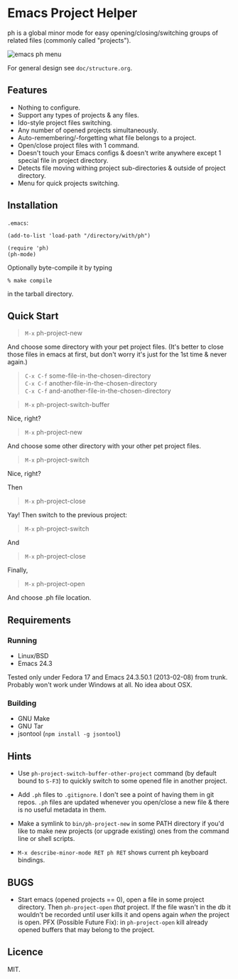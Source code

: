 # Emacs Project Helper

ph is a global minor mode for easy opening/closing/switching groups of
related files (commonly called "projects").

![emacs ph menu](https://raw.github.com/gromnitsky/ph/master/doc/ss-menu.png)

For general design see `doc/structure.org`.

## Features

* Nothing to configure.
* Support any types of projects & any files.
* Ido-style project files switching.
* Any number of opened projects simultaneously.
* Auto-remembering/-forgetting what file belongs to a project.
* Open/close project files with 1 command.
* Doesn't touch your Emacs configs & doesn't write anywhere except 1
  special file in project directory.
* Detects file moving withing project sub-directories & outside of
  project directory.
* Menu for quick projects switching.

## Installation

`.emacs`:

    (add-to-list 'load-path "/directory/with/ph")

	(require 'ph)
    (ph-mode)

Optionally byte-compile it by typing

    % make compile

in the tarball directory.

## Quick Start

> `M-x` ph-project-new

And choose some directory with your pet project files. (It's better to
close those files in emacs at first, but don't worry it's just for the
1st time & never again.)

> `C-x C-f` some-file-in-the-chosen-directory<br>
> `C-x C-f` another-file-in-the-chosen-directory<br>
> `C-x C-f` and-another-file-in-the-chosen-directory<br>

> `M-x` ph-project-switch-buffer

Nice, right?

> `M-x` ph-project-new

And choose some other directory with your other pet project files.

> `M-x` ph-project-switch

Nice, right?

Then

> `M-x` ph-project-close

Yay! Then switch to the previous project:

> `M-x` ph-project-switch

And

> `M-x` ph-project-close

Finally,

> `M-x` ph-project-open

And choose .ph file location.

## Requirements

### Running

* Linux/BSD
* Emacs 24.3

Tested only under Fedora 17 and Emacs 24.3.50.1 (2013-02-08) from trunk.
Probably won't work under Windows at all. No idea about OSX.

### Building

* GNU Make
* GNU Tar
* jsontool (`npm install -g jsontool`)

## Hints

* Use `ph-project-switch-buffer-other-project` command (by default bound
  to `S-F3`) to quickly switch to some opened file in another project.

* Add `.ph` files to `.gitignore`. I don't see a point of having them in
  git repos. `.ph` files are updated whenever you open/close a new file
  & there is no useful metadata in them.

* Make a symlink to `bin/ph-project-new` in some PATH directory if you'd
  like to make new projects (or upgrade existing) ones from the command
  line or shell scripts.

* `M-x describe-minor-mode RET ph RET` shows current ph keyboard
  bindings.

## BUGS

* Start emacs (opened projects == 0), open a file in some project
  directory. Then `ph-project-open` *that* project. If the file wasn't
  in the db it wouldn't be recorded until user kills it and opens again
  *when* the project is open. PFX (Possible Future Fix): in
  `ph-project-open` kill already opened buffers that may belong to the
  project.

## Licence

MIT.
